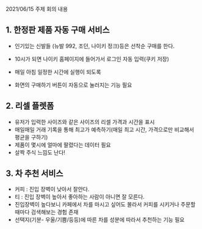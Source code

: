 2021/06/15 주제 회의 내용

## 1. 한정판 제품 자동 구매 서비스
- 인기있는 신발들 (뉴발 992, 조던, 나이키 정크)등은 선착순 구매를 한다.
- 10시가 되면 나이키 홈페이지에 들어가서 로그인 자동 입력(쿠키 저장)
- 매일 아침 일정한 시간에 실행이 되도록

- 화면의 구매하기 버튼이 자동으로 눌러지는 기능 필요


## 2. 리셀 플렛폼 
- 유저가 입력한 사이즈와 같은 사이즈의 리셀 가격과 시간을 표시
- 매일매일 거래 기록을 통해 최고가 예측하기(매일 최고 시간, 가격으로만 비교해서 평균을 구하기)
- 제품이 몇시에 얼마에 팔렸다는 데이터 필요
- 살짝 주식 느낌도 난다!


## 3. 차 추천 서비스
- 커피 : 진입 장벽이 낮아서 잘안다.
- 티 : 진입 장벽이 높아서 좋아하는 사람이 아니면 잘 모른다.
- 진입장벽이 높다보니 카페에서 차를 마시고 싶어도 몰라서 커피를 시키거나 주문할 때마다 검색해보는 경험 존재
- 선택지(기분- 우울/기쁨/등등)에 따른 차를 성분에 따라서 추천하는 기능 필요
